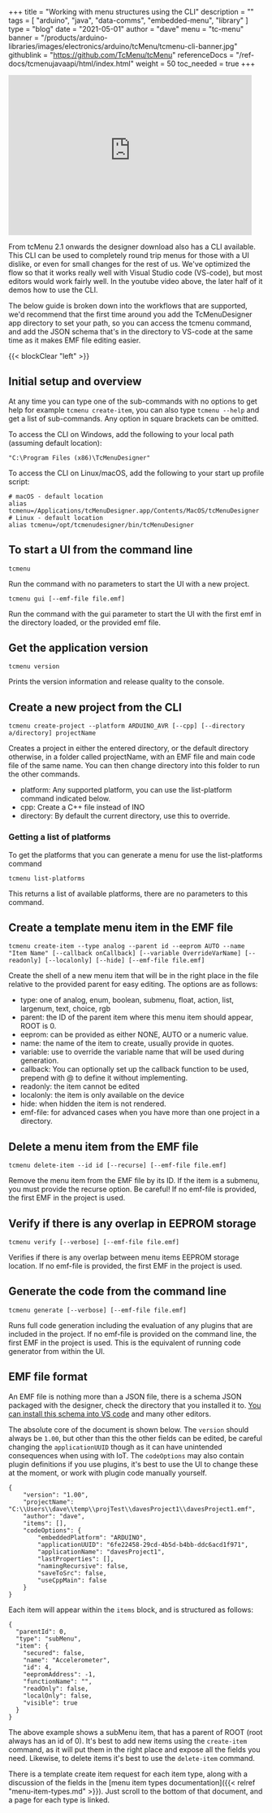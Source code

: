 +++
title = "Working with menu structures using the CLI"
description = ""
tags = [ "arduino", "java", "data-comms", "embedded-menu", "library" ]
type = "blog"
date = "2021-05-01"
author =  "dave"
menu = "tc-menu"
banner = "/products/arduino-libraries/images/electronics/arduino/tcMenu/tcmenu-cli-banner.jpg"
githublink = "https://github.com/TcMenu/tcMenu"
referenceDocs = "/ref-docs/tcmenujavaapi/html/index.html"
weight = 50
toc_needed = true
+++

<iframe width="95%" height="315" src="https://www.youtube-nocookie.com/embed/hxFJxUFlWWM?start=338" title="YouTube video player" frameborder="0" allow="accelerometer; autoplay; clipboard-write; encrypted-media; gyroscope; picture-in-picture" allowfullscreen></iframe>

From tcMenu 2.1 onwards the designer download also has a CLI available. This CLI can be used to completely round trip menus for those with a UI dislike, or even for small changes for the rest of us. We've optimized the flow so that it works really well with Visual Studio code (VS-code), but most editors would work fairly well. In the youtube video above, the later half of it demos how to use the CLI.

The below guide is broken down into the workflows that are supported, we'd recommend that the first time around you add the TcMenuDesigner app directory to set your path, so you can access the tcmenu command, and add the JSON schema that's in the directory to VS-code at the same time as it makes EMF file editing easier.

{{< blockClear "left" >}}

## Initial setup and overview

At any time you can type one of the sub-commands with no options to get help for example `tcmenu create-item`, you can also type `tcmenu --help` and get a list of sub-commands. Any option in square brackets can be omitted.

To access the CLI on Windows, add the following to your local path (assuming default location):

    "C:\Program Files (x86)\TcMenuDesigner"

To access the CLI on Linux/macOS, add the following to your start up profile script:

    # macOS - default location
    alias tcmenu=/Applications/tcMenuDesigner.app/Contents/MacOS/tcMenuDesigner
    # Linux - default location
    alias tcmenu=/opt/tcmenudesigner/bin/tcMenuDesigner

## To start a UI from the command line

    tcmenu

Run the command with no parameters to start the UI with a new project.

    tcmenu gui [--emf-file file.emf] 

Run the command with the gui parameter to start the UI with the first emf in the directory loaded, or the provided emf file.

## Get the application version

    tcmenu version

Prints the version information and release quality to the console. 

## Create a new project from the CLI 

    tcmenu create-project --platform ARDUINO_AVR [--cpp] [--directory a/directory] projectName

Creates a project in either the entered directory, or the default directory otherwise, in a folder called projectName, with an EMF file and main code file of the same name. You can then change directory into this folder to run the other commands. 

* platform: Any supported platform, you can use the list-platform command indicated below.
* cpp: Create a C++ file instead of INO
* directory: By default the current directory, use this to override.

### Getting a list of platforms

To get the platforms that you can generate a menu for use the list-platforms command

    tcmenu list-platforms

This returns a list of available platforms, there are no parameters to this command.

## Create a template menu item in the EMF file

    tcmenu create-item --type analog --parent id --eeprom AUTO --name "Item Name" [--callback onCallback] [--variable OverrideVarName] [--readonly] [--localonly] [--hide] [--emf-file file.emf]

Create the shell of a new menu item that will be in the right place in the file relative to the provided parent for easy editing. The options are as follows:

* type: one of analog, enum, boolean, submenu, float, action, list, largenum, text, choice, rgb
* parent: the ID of the parent item where this menu item should appear, ROOT is 0. 
* eeprom: can be provided as either NONE, AUTO or a numeric value. 
* name: the name of the item to create, usually provide in quotes.
* variable: use to override the variable name that will be used during generation.
* callback: You can optionally set up the callback function to be used, prepend with @ to define it without implementing.
* readonly: the item cannot be edited
* localonly: the item is only available on the device
* hide: when hidden the item is not rendered.
* emf-file: for advanced cases when you have more than one project in a directory.

## Delete a menu item from the EMF file

    tcmenu delete-item --id id [--recurse] [--emf-file file.emf]

Remove the menu item from the EMF file by its ID. If the item is a submenu, you must provide the recurse option. Be careful! If no emf-file is provided, the first EMF in the project is used.

## Verify if there is any overlap in EEPROM storage

    tcmenu verify [--verbose] [--emf-file file.emf]

Verifies if there is any overlap between menu items EEPROM storage location. If no emf-file is provided, the first EMF in the project is used.

## Generate the code from the command line

    tcmenu generate [--verbose] [--emf-file file.emf]

Runs full code generation including the evaluation of any plugins that are included in the project. If no emf-file is provided on the command line, the first EMF in the project is used. This is the equivalent of running code generator from within the UI.

## EMF file format

An EMF file is nothing more than a JSON file, there is a schema JSON packaged with the designer, check the directory that you installed it to. [You can install this schema into VS code](https://code.visualstudio.com/docs/languages/json) and many other editors.

The absolute core of the document is shown below. The `version` should always be `1.00`, but other than this the other fields can be edited, be careful changing the `applicationUUID` though as it can have unintended consequences when using with IoT. The `codeOptions` may also contain plugin definitions if you use plugins, it's best to use the UI to change these at the moment, or work with plugin code manually yourself.

    {
        "version": "1.00",
        "projectName": "C:\\Users\\dave\\temp\\projTest\\davesProject1\\davesProject1.emf",
        "author": "dave",
        "items": [],
        "codeOptions": {
            "embeddedPlatform": "ARDUINO",
            "applicationUUID": "6fe22458-29cd-4b5d-b4bb-ddc6acd1f971",
            "applicationName": "davesProject1",
            "lastProperties": [],
            "namingRecursive": false,
            "saveToSrc": false,
            "useCppMain": false
        }
    }

Each item will appear within the `items` block, and is structured as follows:

    {
      "parentId": 0,
      "type": "subMenu",
      "item": {
        "secured": false,
        "name": "Accelerometer",
        "id": 4,
        "eepromAddress": -1,
        "functionName": "",
        "readOnly": false,
        "localOnly": false,
        "visible": true
      }
    }

The above example shows a subMenu item, that has a parent of ROOT (root always has an id of 0). It's best to add new items using the `create-item` command, as it will put them in the right place and expose all the fields you need. Likewise, to delete items it's best to use the `delete-item` command.

There is a template create item request for each item type, along with a discussion of the fields in the [menu item types documentation]({{< relref "menu-item-types.md" >}}). Just scroll to the bottom of that document, and a page for each type is linked.